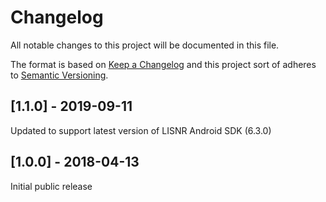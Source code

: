 # Changelog
All notable changes to this project will be documented in this file.

The format is based on [Keep a Changelog](http://keepachangelog.com/en/1.0.0/)
and this project sort of adheres to [Semantic Versioning](http://semver.org/spec/v2.0.0.html).

## [1.1.0] - 2019-09-11

Updated to support latest version of LISNR Android SDK (6.3.0)

## [1.0.0] - 2018-04-13

Initial public release

